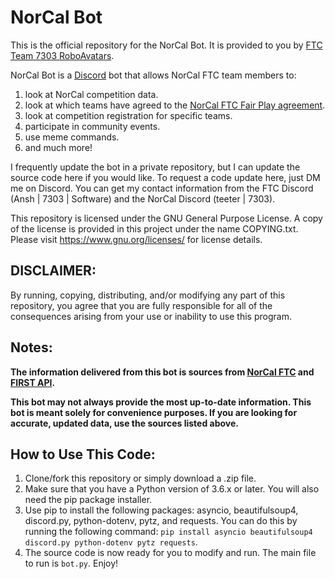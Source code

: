 # NorCal Bot
This is the official repository for the NorCal Bot. It is provided to you by [FTC Team 7303 RoboAvatars](roboavatars.weebly.com).

NorCal Bot is a [Discord](discord.com) bot that allows NorCal FTC team members to:
 1. look at NorCal competition data.
 2. look at which teams have agreed to the [NorCal FTC Fair Play agreement](https://www.norcalftc.org/fair-play-for-ftc/).
 3. look at competition registration for specific teams.
 4. participate in community events.
 5. use meme commands.
 6. and much more!

I frequently update the bot in a private repository, but I can update the source code here if you would like. To request a code update here, just DM me on Discord. You can get my contact information from the FTC Discord (Ansh | 7303 | Software) and the NorCal Discord (teeter | 7303).

This repository is licensed under the GNU General Purpose License. A copy of the license is provided in this project under the name COPYING.txt. Please visit https://www.gnu.org/licenses/ for license details.

## DISCLAIMER:
By running, copying, distributing, and/or modifying any part of this repository, you agree that you are fully responsible for all of the consequences arising from your use or inability to use this program.

## Notes:
**The information delivered from this bot is sources from [NorCal FTC](norcalftc.org) and [FIRST API](https://ftc-events.firstinspires.org/services/API).**

**This bot may not always provide the most up-to-date information. This bot is meant solely for convenience purposes. If you are looking for accurate, updated data, use the sources listed above.**

## How to Use This Code:
 1. Clone/fork this repository or simply download a .zip file.
 2. Make sure that you have a Python version of 3.6.x or later. You will also need the pip package installer.
 3. Use pip to install the following packages: asyncio, beautifulsoup4, discord.py, python-dotenv, pytz, and requests. You can do this by running the following command: `pip install asyncio beautifulsoup4 discord.py python-dotenv pytz requests`.
 4. The source code is now ready for you to modify and run. The main file to run is `bot.py`. Enjoy!